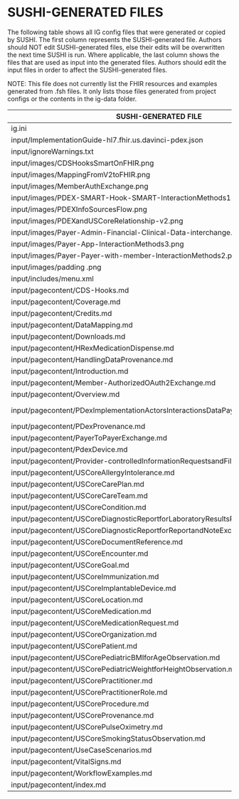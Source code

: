 # SUSHI-GENERATED FILES #

The following table shows all IG config files that were generated or copied by SUSHI.  The first column
represents the SUSHI-generated file. Authors should NOT edit SUSHI-generated files, else their edits will
be overwritten the next time SUSHI is run. Where applicable, the last column shows the files that are used
as input into the generated files. Authors should edit the input files in order to affect the SUSHI-generated
files.

NOTE: This file does not currently list the FHIR resources and examples generated from .fsh files. It only
lists those files generated from project configs or the contents in the ig-data folder.

| SUSHI-GENERATED FILE                                                            | ACTION    | INPUT FILE(S)                                                                               |
| ------------------------------------------------------------------------------- | --------- | ------------------------------------------------------------------------------------------- |
| ig.ini                                                                          | generated | fsh/config.yaml                                                                             |
| input/ImplementationGuide-hl7.fhir.us.davinci-pdex.json                         | generated | fsh/config.yaml, {all input resources and pages}                                            |
| input/ignoreWarnings.txt                                                        | generated |                                                                                             |
| input/images/CDSHooksSmartOnFHIR.png                                            | copied    | fsh/ig-data/input/images/CDSHooksSmartOnFHIR.png                                            |
| input/images/MappingFromV2toFHIR.png                                            | copied    | fsh/ig-data/input/images/MappingFromV2toFHIR.png                                            |
| input/images/MemberAuthExchange.png                                             | copied    | fsh/ig-data/input/images/MemberAuthExchange.png                                             |
| input/images/PDEX-SMART-Hook-SMART-InteractionMethods1.png                      | copied    | fsh/ig-data/input/images/PDEX-SMART-Hook-SMART-InteractionMethods1.png                      |
| input/images/PDEXInfoSourcesFlow.png                                            | copied    | fsh/ig-data/input/images/PDEXInfoSourcesFlow.png                                            |
| input/images/PDEXandUSCoreRelationship-v2.png                                   | copied    | fsh/ig-data/input/images/PDEXandUSCoreRelationship-v2.png                                   |
| input/images/Payer-Admin-Financial-Clinical-Data-interchange.png                | copied    | fsh/ig-data/input/images/Payer-Admin-Financial-Clinical-Data-interchange.png                |
| input/images/Payer-App-InteractionMethods3.png                                  | copied    | fsh/ig-data/input/images/Payer-App-InteractionMethods3.png                                  |
| input/images/Payer-Payer-with-member-InteractionMethods2.png                    | copied    | fsh/ig-data/input/images/Payer-Payer-with-member-InteractionMethods2.png                    |
| input/images/padding .png                                                       | copied    | fsh/ig-data/input/images/padding .png                                                       |
| input/includes/menu.xml                                                         | copied    | fsh/ig-data/input/includes/menu.xml                                                         |
| input/pagecontent/CDS-Hooks.md                                                  | copied    | fsh/ig-data/input/pagecontent/CDS-Hooks.md                                                  |
| input/pagecontent/Coverage.md                                                   | copied    | fsh/ig-data/input/pagecontent/Coverage.md                                                   |
| input/pagecontent/Credits.md                                                    | copied    | fsh/ig-data/input/pagecontent/Credits.md                                                    |
| input/pagecontent/DataMapping.md                                                | copied    | fsh/ig-data/input/pagecontent/DataMapping.md                                                |
| input/pagecontent/Downloads.md                                                  | copied    | fsh/ig-data/input/pagecontent/Downloads.md                                                  |
| input/pagecontent/HRexMedicationDispense.md                                     | copied    | fsh/ig-data/input/pagecontent/HRexMedicationDispense.md                                     |
| input/pagecontent/HandlingDataProvenance.md                                     | copied    | fsh/ig-data/input/pagecontent/HandlingDataProvenance.md                                     |
| input/pagecontent/Introduction.md                                               | copied    | fsh/ig-data/input/pagecontent/Introduction.md                                               |
| input/pagecontent/Member-AuthorizedOAuth2Exchange.md                            | copied    | fsh/ig-data/input/pagecontent/Member-AuthorizedOAuth2Exchange.md                            |
| input/pagecontent/Overview.md                                                   | copied    | fsh/ig-data/input/pagecontent/Overview.md                                                   |
| input/pagecontent/PDexImplementationActorsInteractionsDataPayloadsandMethods.md | copied    | fsh/ig-data/input/pagecontent/PDexImplementationActorsInteractionsDataPayloadsandMethods.md |
| input/pagecontent/PDexProvenance.md                                             | copied    | fsh/ig-data/input/pagecontent/PDexProvenance.md                                             |
| input/pagecontent/PayerToPayerExchange.md                                       | copied    | fsh/ig-data/input/pagecontent/PayerToPayerExchange.md                                       |
| input/pagecontent/PdexDevice.md                                                 | copied    | fsh/ig-data/input/pagecontent/PdexDevice.md                                                 |
| input/pagecontent/Provider-controlledInformationRequestsandFiltering.md         | copied    | fsh/ig-data/input/pagecontent/Provider-controlledInformationRequestsandFiltering.md         |
| input/pagecontent/USCoreAllergyIntolerance.md                                   | copied    | fsh/ig-data/input/pagecontent/USCoreAllergyIntolerance.md                                   |
| input/pagecontent/USCoreCarePlan.md                                             | copied    | fsh/ig-data/input/pagecontent/USCoreCarePlan.md                                             |
| input/pagecontent/USCoreCareTeam.md                                             | copied    | fsh/ig-data/input/pagecontent/USCoreCareTeam.md                                             |
| input/pagecontent/USCoreCondition.md                                            | copied    | fsh/ig-data/input/pagecontent/USCoreCondition.md                                            |
| input/pagecontent/USCoreDiagnosticReportforLaboratoryResultsReporting.md        | copied    | fsh/ig-data/input/pagecontent/USCoreDiagnosticReportforLaboratoryResultsReporting.md        |
| input/pagecontent/USCoreDiagnosticReportforReportandNoteExchange.md             | copied    | fsh/ig-data/input/pagecontent/USCoreDiagnosticReportforReportandNoteExchange.md             |
| input/pagecontent/USCoreDocumentReference.md                                    | copied    | fsh/ig-data/input/pagecontent/USCoreDocumentReference.md                                    |
| input/pagecontent/USCoreEncounter.md                                            | copied    | fsh/ig-data/input/pagecontent/USCoreEncounter.md                                            |
| input/pagecontent/USCoreGoal.md                                                 | copied    | fsh/ig-data/input/pagecontent/USCoreGoal.md                                                 |
| input/pagecontent/USCoreImmunization.md                                         | copied    | fsh/ig-data/input/pagecontent/USCoreImmunization.md                                         |
| input/pagecontent/USCoreImplantableDevice.md                                    | copied    | fsh/ig-data/input/pagecontent/USCoreImplantableDevice.md                                    |
| input/pagecontent/USCoreLocation.md                                             | copied    | fsh/ig-data/input/pagecontent/USCoreLocation.md                                             |
| input/pagecontent/USCoreMedication.md                                           | copied    | fsh/ig-data/input/pagecontent/USCoreMedication.md                                           |
| input/pagecontent/USCoreMedicationRequest.md                                    | copied    | fsh/ig-data/input/pagecontent/USCoreMedicationRequest.md                                    |
| input/pagecontent/USCoreOrganization.md                                         | copied    | fsh/ig-data/input/pagecontent/USCoreOrganization.md                                         |
| input/pagecontent/USCorePatient.md                                              | copied    | fsh/ig-data/input/pagecontent/USCorePatient.md                                              |
| input/pagecontent/USCorePediatricBMIforAgeObservation.md                        | copied    | fsh/ig-data/input/pagecontent/USCorePediatricBMIforAgeObservation.md                        |
| input/pagecontent/USCorePediatricWeightforHeightObservation.md                  | copied    | fsh/ig-data/input/pagecontent/USCorePediatricWeightforHeightObservation.md                  |
| input/pagecontent/USCorePractitioner.md                                         | copied    | fsh/ig-data/input/pagecontent/USCorePractitioner.md                                         |
| input/pagecontent/USCorePractitionerRole.md                                     | copied    | fsh/ig-data/input/pagecontent/USCorePractitionerRole.md                                     |
| input/pagecontent/USCoreProcedure.md                                            | copied    | fsh/ig-data/input/pagecontent/USCoreProcedure.md                                            |
| input/pagecontent/USCoreProvenance.md                                           | copied    | fsh/ig-data/input/pagecontent/USCoreProvenance.md                                           |
| input/pagecontent/USCorePulseOximetry.md                                        | copied    | fsh/ig-data/input/pagecontent/USCorePulseOximetry.md                                        |
| input/pagecontent/USCoreSmokingStatusObservation.md                             | copied    | fsh/ig-data/input/pagecontent/USCoreSmokingStatusObservation.md                             |
| input/pagecontent/UseCaseScenarios.md                                           | copied    | fsh/ig-data/input/pagecontent/UseCaseScenarios.md                                           |
| input/pagecontent/VitalSigns.md                                                 | copied    | fsh/ig-data/input/pagecontent/VitalSigns.md                                                 |
| input/pagecontent/WorkflowExamples.md                                           | copied    | fsh/ig-data/input/pagecontent/WorkflowExamples.md                                           |
| input/pagecontent/index.md                                                      | copied    | fsh/ig-data/input/pagecontent/index.md                                                      |